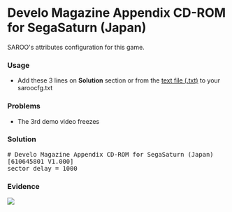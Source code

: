 # Develo Magazine Appendix CD-ROM for SegaSaturn (Japan)

SAROO's attributes configuration for this game.

### Usage

- Add these 3 lines on **Solution** section or from the [text file (.txt)](./config.txt) to your saroocfg.txt

### Problems

- The 3rd demo video freezes

### Solution

<pre># Develo Magazine Appendix CD-ROM for SegaSaturn (Japan)
[610645801 V1.000]
sector_delay = 1000</pre>

### Evidence

[![](https://img.youtube.com/vi/jGOCxRVdBHQ/0.jpg)](https://youtu.be/jGOCxRVdBHQ)
